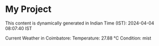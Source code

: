 # My Project

This content is dynamically generated in Indian Time (IST): 2024-04-04 08:07:40 IST


Current Weather in Coimbatore:
Temperature: 27.88 °C
Condition: mist
